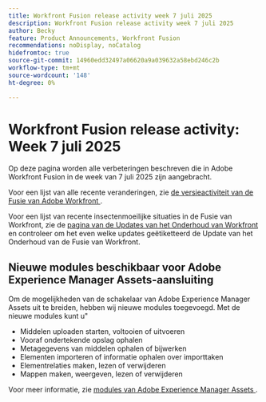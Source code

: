 ```yaml
---
title: Workfront Fusion release activity week 7 juli 2025
description: Workfront Fusion release activity week 7 juli 2025
author: Becky
feature: Product Announcements, Workfront Fusion
recommendations: noDisplay, noCatalog
hidefromtoc: true
source-git-commit: 14960edd32497a06620a9a039632a58ebd246c2b
workflow-type: tm+mt
source-wordcount: '148'
ht-degree: 0%

---
```


# Workfront Fusion release activity: Week 7 juli 2025

Op deze pagina worden alle verbeteringen beschreven die in Adobe Workfront Fusion in de week van 7 juli 2025 zijn aangebracht.

Voor een lijst van alle recente veranderingen, zie [ de versieactiviteit van de Fusie van Adobe Workfront ](/help/workfront-fusion/fusion-product-releases/fusion-release-activity.md).

Voor een lijst van recente insectenmoeilijke situaties in de Fusie van Workfront, zie de [ pagina van de Updates van het Onderhoud van Workfront ](https://experienceleague.adobe.com/en/docs/workfront-known-issues/releases/current-updates) en controleer om het even welke updates geëtiketteerd de Update van het Onderhoud van de Fusie van Workfront.

## Nieuwe modules beschikbaar voor Adobe Experience Manager Assets-aansluiting

Om de mogelijkheden van de schakelaar van Adobe Experience Manager Assets uit te breiden, hebben wij nieuwe modules toegevoegd. Met de nieuwe modules kunt u&quot;

* Middelen uploaden starten, voltooien of uitvoeren
* Vooraf ondertekende opslag ophalen
* Metagegevens van middelen ophalen of bijwerken
* Elementen importeren of informatie ophalen over importtaken
* Elementrelaties maken, lezen of verwijderen
* Mappen maken, weergeven, lezen of verwijderen

Voor meer informatie, zie [ modules van Adobe Experience Manager Assets ](/help/workfront-fusion/references/apps-and-modules/adobe-connectors/aem-assets-modules.md).
